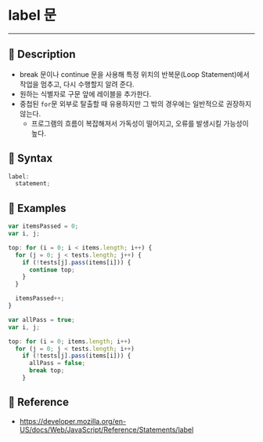 # label 문
---
## 📌 Description
- break 문이나 continue 문을 사용해 특정 위치의 반복문(Loop Statement)에서 작업을 멈추고, 다시 수행할지 알려 준다.
- 원하는 식별자로 구문 앞에 레이블을 추가한다.
- 중첩된 `for`문 외부로 탈출할 때 유용하지만 그 밖의 경우에는 일반적으로 권장하지 않는다.
	- 프로그램의 흐름이 복잡해져서 가독성이 떨어지고, 오류를 발생시킬 가능성이 높다.
## 📌 Syntax
```js
label:
  statement;
```
## 📌 Examples
```js
var itemsPassed = 0;
var i, j;

top: for (i = 0; i < items.length; i++) {
  for (j = 0; j < tests.length; j++) {
    if (!tests[j].pass(items[i])) {
      continue top;
    }
  }

  itemsPassed++;
}
```

```js
var allPass = true;
var i, j;

top: for (i = 0; items.length; i++)
  for (j = 0; j < tests.length; i++)
    if (!tests[j].pass(items[i])) {
      allPass = false;
      break top;
    }
```
## 📌 Reference
- https://developer.mozilla.org/en-US/docs/Web/JavaScript/Reference/Statements/label
